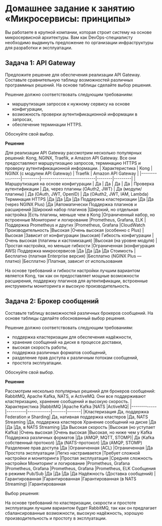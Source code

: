 
# Домашнее задание к занятию «Микросервисы: принципы»

Вы работаете в крупной компании, которая строит систему на основе микросервисной архитектуры.
Вам как DevOps-специалисту необходимо выдвинуть предложение по организации инфраструктуры для разработки и эксплуатации.

## Задача 1: API Gateway 

Предложите решение для обеспечения реализации API Gateway. Составьте сравнительную таблицу возможностей различных программных решений. На основе таблицы сделайте выбор решения.

Решение должно соответствовать следующим требованиям:
- маршрутизация запросов к нужному сервису на основе конфигурации,
- возможность проверки аутентификационной информации в запросах,
- обеспечение терминации HTTPS.

Обоснуйте свой выбор.

**Решение**

Для реализации API Gateway рассмотрим несколько популярных решений: Kong, NGINX, Traefik, и Amazon API Gateway. Все они предоставляют маршрутизацию запросов, терминацию HTTPS и проверку аутентификационной информации.
| Характеристика |	Kong	| NGINX (с модулем API Gateway)	| Traefik |	Amazon API Gateway |
|----------------|---------|----------------------------|--------|---------|
|Маршрутизация на основе конфигурации	| Да	| Да	| Да	| Да |
Проверка аутентификации	| Да, через плагины (OAuth2, JWT)	| Да (модули/плагины) |	Да (OAuth, JWT, OpenID) |	Да (OAuth2, JWT, IAM, Lambda)
Терминация HTTPS	|Да	|Да	|Да	|Да
Поддержка кластеризации	|Да	|Да (через NGINX Plus)	|Да	|Автоматически
Поддержка плагинов и расширений	|Широкий набор плагинов	|Широкий, но отдельная настройка	|Есть плагины, меньше чем в Kong	|Ограниченный набор, но встроенные
Мониторинг и логирование	|Prometheus, Grafana, ELK	|Поддержка Prometheus и других	|Prometheus, Grafana	|CloudWatch
Производительность	|Высокая	|Очень высокая (особенно с Plus)	|Высокая	|Зависит от конфигурации (высокая)
Гибкость конфигурации	|Очень высокая (плагины и кастомизация)	|Высокая (на уровне модуля)	|Простая настройка, но меньше гибкости	|Ограниченная (конфигурация AWS)
Поддержка микросервисов	|Да	|Да	|Да	|Да
Стоимость	|Бесплатно (платная Enterprise версия)	|Бесплатно (NGINX Plus — платно)	|Бесплатно	|Платная, зависит от использования

На основе требований и гибкости настройки лучшим вариантом является Kong, так как он предоставляет мощные возможности расширения, поддержку плагинов для аутентификации, встроенные инструменты мониторинга и высокую производительность.

## Задача 2: Брокер сообщений

Составьте таблицу возможностей различных брокеров сообщений. На основе таблицы сделайте обоснованный выбор решения.

Решение должно соответствовать следующим требованиям:
- поддержка кластеризации для обеспечения надёжности,
- хранение сообщений на диске в процессе доставки,
- высокая скорость работы,
- поддержка различных форматов сообщений,
- разделение прав доступа к различным потокам сообщений,
- простота эксплуатации.

Обоснуйте свой выбор.

**Решение**

Рассмотрим несколько популярных решений для брокеров сообщений: RabbitMQ, Apache Kafka, NATS, и ActiveMQ. Они все поддерживают кластеризацию, хранение сообщений и высокую скорость.
|Характеристика	|RabbitMQ	|Apache Kafka	|NATS	|ActiveMQ|
|-------------|----------|------------|-------|-------|
|Кластеризация	Да, поддержка Federation и Sharding|	Да, нативная поддержка кластеров	|Да, NATS Streaming	|Да, поддержка кластеров
Хранение сообщений на диске	|Да	|Да	|Да, в NATS Streaming	|Да
Высокая скорость	|Высокая (но уступает Kafka)	|Очень высокая	|Очень высокая	|Высокая, но ниже чем у Kafka
Поддержка различных форматов	|Да (AMQP, MQTT, STOMP)|	Да (Kafka собственный протокол)	|Да (NATS-протокол)	|Да (AMQP, STOMP)
Разделение прав доступа	|Да	|Ограниченная (ACL)	|Ограниченная	|Да
Простота эксплуатации	|Легко настраивается	|Требует сложной настройки и мониторинга	|Простая эксплуатация	|Средняя сложность настройки
Мониторинг и логирование	|Prometheus, Grafana	|Prometheus, Grafana	|Prometheus, Grafana	|Prometheus, ELK
Сообщения в режиме Pub/Sub	|Да	|Да	|Да	|Да
Надёжность (Доставка сообщений)	|Гарантированная	|Гарантированная	|Гарантированная (в NATS Streaming)	|Гарантированная


Выбор решения:

На основе требований по кластеризации, скорости и простоте эксплуатации лучшим вариантом будет RabbitMQ, так как он предлагает сбалансированные возможности, высокую надёжность, хорошую производительность и простоту в эксплуатации.
